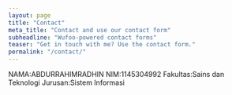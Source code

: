 ```yaml
---
layout: page
title: "Contact"
meta_title: "Contact and use our contact form"
subheadline: "Wufoo-powered contact forms"
teaser: "Get in touch with me? Use the contact form."
permalink: "/contact/"
---
```

NAMA:ABDURRAHIMRADHIN
NIM:1145304992
Fakultas:Sains dan Teknologi
Jurusan:Sistem Informasi




